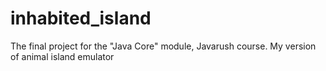 # inhabited_island
The final project for the "Java Core" module, Javarush course. My version of animal island emulator
